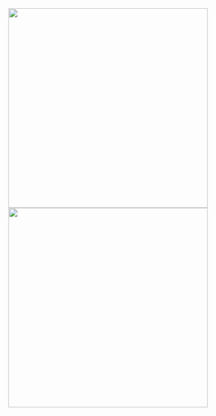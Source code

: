 <div style="align-items: center;">

<img width="400" src="https://github-readme-stats.vercel.app/api?username=BinaryFool-Hub&theme=github&show_icons=true&locale=cn&count_private=true&include_all_commits=true&hide=prs,issues" alt="" />


<img width="400" src="https://github-readme-stats.vercel.app/api/top-langs/?username=BinaryFool-Hub&layout=compact&locale=cn&theme=github" alt="" />








</div>
